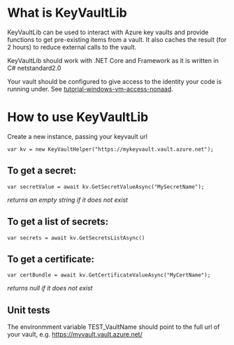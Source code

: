 # What is KeyVaultLib

   KeyVaultLib can be used to interact with Azure key vaults and provide functions to get pre-existing items from a vault. It also caches the result (for 2 hours) to reduce external calls to the vault.

   KeyVaultLib should work with .NET Core and Framework as it is written in C# netstandard2.0

   Your vault should be configured to give access to the identity your code is running under. See [tutorial-windows-vm-access-nonaad]( https://docs.microsoft.com/en-us/azure/active-directory/managed-identities-azure-resources/tutorial-windows-vm-access-nonaad).

# How to use KeyVaultLib

 Create a new instance, passing your keyvault url

```
var kv = new KeyVaultHelper("https://mykeyvault.vault.azure.net");  
```

## To get a secret:

```
var secretValue = await kv.GetSecretValueAsync("MySecretName");
```
*returns an empty string if it does not exist*

## To get a list of secrets:

```
var secrets = await kv.GetSecretsListAsync()
```

## To get a certificate:

```
var certBundle = await kv.GetCertificateValueAsync("MyCertName");
 ```

*returns null if it does not exist*

## Unit tests

The environmment variable TEST_VaultName should point to the full url of your vault, e.g. https://myvault.vault.azure.net/

